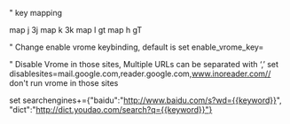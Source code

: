 " key mapping

map j 3j
map k 3k
map l gt
map h gT


" Change enable vrome keybinding, default is 
set enable_vrome_key=<C-z>

" Disable Vrome in those sites, Multiple URLs can be separated with ‘,’
set disablesites=mail.google.com,reader.google.com,www.inoreader.com// don't run vrome in those sites

set searchengines+={"baidu":"http://www.baidu.com/s?wd={{keyword}}", "dict":"http://dict.youdao.com/search?q={{keyword}}"}

